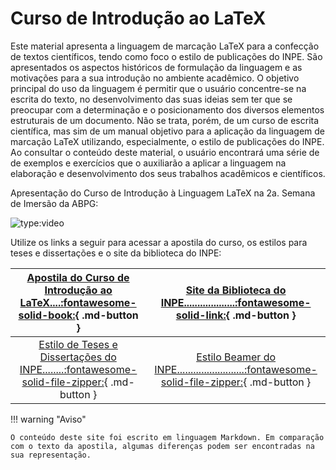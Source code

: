 # Curso de Introdução ao LaTeX

Este material apresenta a linguagem de marcação LaTeX para a confecção de textos científicos, tendo como foco o estilo de publicações do INPE. São apresentados os aspectos históricos de formulação da linguagem e as motivações para a sua introdução no ambiente acadêmico. O objetivo principal do uso da linguagem é permitir que o usuário concentre-se na escrita do texto, no desenvolvimento das suas ideias sem ter que se preocupar com a determinação e o posicionamento dos diversos elementos estruturais de um documento. Não se trata, porém, de um curso de escrita científica, mas sim de um manual objetivo para a aplicação da linguagem de marcação LaTeX utilizando, especialmente, o estilo de publicações do INPE. Ao consultar o conteúdo deste material, o usuário encontrará uma série de de exemplos e exercícios que o auxiliarão a aplicar a linguagem na elaboração e desenvolvimento dos seus trabalhos acadêmicos e científicos.

Apresentação do Curso de Introdução à Linguagem LaTeX na 2a. Semana de Imersão da ABPG:

![type:video](https://youtube.com/embed/GoK21C26pbQ)

Utilize os links a seguir para acessar a apostila do curso, os estilos para teses e dissertações e o site da biblioteca do INPE:

|[Apostila do Curso de Introdução ao LaTeX....:fontawesome-solid-book:](https://github.com/cfbastarz/CursoIntroLaTeX/blob/2a42d0891beb81e6ddfcb1c859724cd49388c350/apostila/publicacao.pdf){ .md-button }|[Site da Biblioteca do INPE...................:fontawesome-solid-link:](https://www.gov.br/inpe/pt-br/area-conhecimento/biblioteca/editoracao/templates){ .md-button }|
|:---:|:---:|
|[Estilo de Teses e Dissertações do INPE........:fontawesome-solid-file-zipper:](http://mtc-m21d.sid.inpe.br/ibi/8JMKD3MGP3W34T/47HLFT8){ .md-button }|[Estilo Beamer do INPE.........................:fontawesome-solid-file-zipper:](https://github.com/cfbastarz/EstiloBeamerINPE){ .md-button }|

!!! warning "Aviso"

	O conteúdo deste site foi escrito em linguagem Markdown. Em comparação com o texto da apostila, algumas diferenças podem ser encontradas na sua representação.
